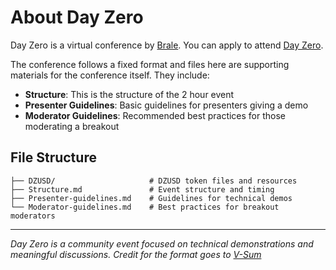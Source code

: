 # About Day Zero

Day Zero is a virtual conference by [Brale](https://brale.xyz). You can apply to attend [Day Zero](https://brale.xyz/events).

The conference follows a fixed format and files here are supporting materials for the conference itself. They include:

* **Structure**: This is the structure of the 2 hour event
* **Presenter Guidelines**: Basic guidelines for presenters giving a demo
* **Moderator Guidelines**: Recommended best practices for those moderating a breakout

## File Structure

```
├── DZUSD/                     # DZUSD token files and resources
├── Structure.md               # Event structure and timing
├── Presenter-guidelines.md    # Guidelines for technical demos
└── Moderator-guidelines.md    # Best practices for breakout moderators
```

---
*Day Zero is a community event focused on technical demonstrations and meaningful discussions. Credit for the format goes to [V-Sum](https://v-sum.com)*

